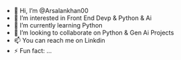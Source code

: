 - 👋 Hi, I’m @Arsalankhan00
- 👀 I’m interested in Front End Devp & Python & Ai  
- 🌱 I’m currently learning Python
- 💞️ I’m looking to collaborate on Python & Gen Ai Projects
- 📫 You can reach me on Linkdin 
- ⚡ Fun fact: ...

<!---
Arsalankhan00/Arsalankhan00 is a ✨ special ✨ repository because its `README.md` (this file) appears on your GitHub profile.
You can click the Preview link to take a look at your changes.
--->

